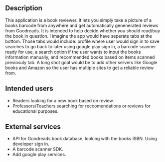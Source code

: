 ## Description
This application is a book reviewer. It lets you simply take a picture of a books barcode from anywhere and get automatically genenerated reviews from Goodreads. It is intended to help decide whether you should read/buy the book in question.
I imagine the app would have seperate tabs at the bottom. Those tabs would include: profile where user would sign in to save searches to go back to later using google play sign in, a barcode scanner ready for use, a search option if the user wants to input the books information manually, and recommended books based on items scanned previosuly tab.
A long shot goal would be to add other servers like Google books and Amazon so the user has multiple sites to get a reliable review from.


## Intended users
* Readers looking for a new book based on review.
* Professors/Teachers searching for reccomendations or reviews for educational purposes.

## External services
* API for Goodreads book database, looking with the books ISBN. Using developer sign in.
* A barcode scanner SDK.
* Add google play services.
